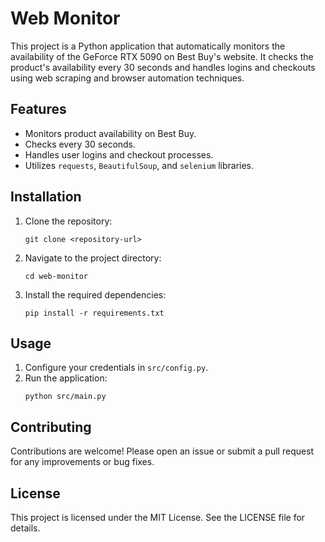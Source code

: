 # Web Monitor

This project is a Python application that automatically monitors the availability of the GeForce RTX 5090 on Best Buy's website. It checks the product's availability every 30 seconds and handles logins and checkouts using web scraping and browser automation techniques.

## Features

- Monitors product availability on Best Buy.
- Checks every 30 seconds.
- Handles user logins and checkout processes.
- Utilizes `requests`, `BeautifulSoup`, and `selenium` libraries.

## Installation

1. Clone the repository:
   ```
   git clone <repository-url>
   ```

2. Navigate to the project directory:
   ```
   cd web-monitor
   ```

3. Install the required dependencies:
   ```
   pip install -r requirements.txt
   ```

## Usage

1. Configure your credentials in `src/config.py`.
2. Run the application:
   ```
   python src/main.py
   ```

## Contributing

Contributions are welcome! Please open an issue or submit a pull request for any improvements or bug fixes.

## License

This project is licensed under the MIT License. See the LICENSE file for details.